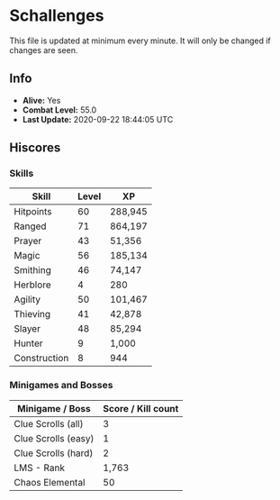 # Schallenges

This file is updated at minimum every minute. It will only be changed if changes are seen.

## Info

 - **Alive:** Yes
 - **Combat Level:** 55.0
 - **Last Update:** 2020-09-22 18:44:05 UTC

## Hiscores

### Skills

| Skill | Level | XP |
|--|--|--|
| Hitpoints | 60 | 288,945 |
| Ranged | 71 | 864,197 |
| Prayer | 43 | 51,356 |
| Magic | 56 | 185,134 |
| Smithing | 46 | 74,147 |
| Herblore | 4 | 280 |
| Agility | 50 | 101,467 |
| Thieving | 41 | 42,878 |
| Slayer | 48 | 85,294 |
| Hunter | 9 | 1,000 |
| Construction | 8 | 944 |

### Minigames and Bosses

| Minigame / Boss | Score / Kill count |
|--|--|
| Clue Scrolls (all) | 3 |
| Clue Scrolls (easy) | 1 |
| Clue Scrolls (hard) | 2 |
| LMS - Rank | 1,763 |
| Chaos Elemental | 50 |
